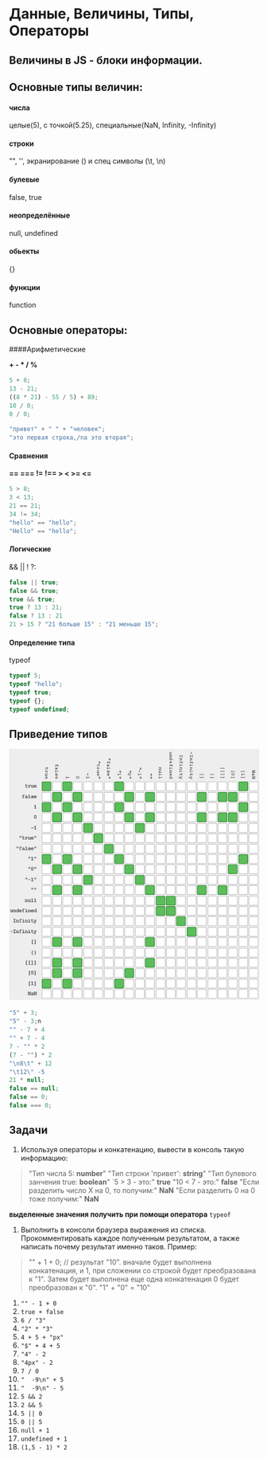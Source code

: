 # Данные, Величины, Типы, Операторы

## Величины в JS - блоки информации.

## Основные типы величин:        
#### числа

целые(5), с точкой(5.25), специальные(NaN, Infinity, -Infinity)

#### строки

 "", '', экранирование (\) и спец символы (\t, \n)
 
#### булевые

false, true

#### неопределённые
 
null, undefined 

#### обьекты

{}

#### функции

function

## Основные операторы:
   
####Арифметические

**+ - * / %**

```javascript
5 + 8;
13 - 21;
((8 * 21) - 55 / 5) + 89;
10 / 0;
0 / 0;
```

```javascript
"привет" + " " + "человек";
"это первая строка,/nа это вторая";
```

#### Сравнения

**== === != !== > < >= <=**

```javascript
5 > 8;
3 < 13;
21 == 21;
34 != 34;
"hello" == "hello";
"Hello" == "hello";
```

#### Логические

&& || ! ?:

```javascript
false || true;
false && true;
true && true;
true ? 13 : 21;
false ? 13 : 21
21 > 15 ? "21 больше 15" : "21 меньше 15";
```

#### Определение типа

typeof  

```javascript
typeof 5;
typeof "hello";
typeof true;
typeof {};
typeof undefined;
```
      
## Приведение типов

![coercion](https://github.com/megarocks/js_courses/blob/master/course_2/class_01/coercion2.png)

```javascript
"5" + 3;
"5" - 3;n
"" - 7 + 4
"" + 7 - 4
7 - "" * 2
(7 - "") * 2
"\n8\t" + 12
"\t12\" -5
21 * null;
false == null;
false == 0;
false === 0;
```

## Задачи

1. Используя операторы и конкатенацию, вывести в консоль такую информацию:
> "Тип числа 5: **number**"
"Тип строки 'привет': **string**"
"Тип булевого занчения true: **boolean**"
`5 > 3 - это:"
**true**
"10 < 7 - это:"
**false**
"Если разделить число X на 0, то получим:"
**NaN**
"Если разделить 0 на 0 тоже получим:"
**NaN**
  
  **выделенные значения получить при помощи оператора** `typeof`

1. Выполнить в консоли браузера выражения из списка. Прокомментировать каждое полученным результатом, а также написать почему результат именно таков. Пример:
> "" + 1 + 0; // результат "10". вначале будет выполнена конкатенация, и 1, при сложении со строкой будет преобразована к "1". Затем будет выполнена еще одна конкатенация 0 будет преобразован к "0". "1" + "0" = "10"

  1. `"" - 1 + 0`
  1. `true + false`
  1. `6 / "3"`
  1. `"2" * "3"`
  1. `4 + 5 + "px"`
  1. `"$" + 4 + 5 `
  1. `"4" - 2 `
  1. `"4px" - 2 `
  1. `7 / 0 `
  1. `"  -9\n" + 5`
  1. `"  -9\n" - 5`
  1. `5 && 2 `
  1. `2 && 5 `
  1. `5 || 0 `
  1. `0 || 5`
  1. `null + 1`
  1. `undefined + 1`
  1. `(1,5 - 1) * 2`



